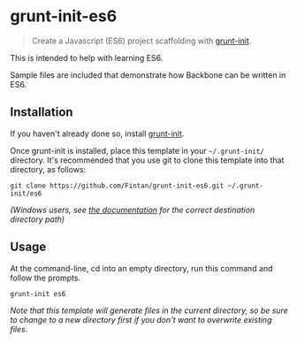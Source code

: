 # grunt-init-es6

> Create a Javascript (ES6) project scaffolding with [grunt-init][].

This is intended to help with learning ES6.

Sample files are included that demonstrate how Backbone can be written in ES6.

[grunt-init]: http://gruntjs.com/project-scaffolding

## Installation
If you haven't already done so, install [grunt-init][].

Once grunt-init is installed, place this template in your `~/.grunt-init/` directory. It's recommended that you use git to clone this template into that directory, as follows:

```
git clone https://github.com/Fintan/grunt-init-es6.git ~/.grunt-init/es6
```

_(Windows users, see [the documentation][grunt-init] for the correct destination directory path)_

## Usage

At the command-line, cd into an empty directory, run this command and follow the prompts.

```
grunt-init es6
```

_Note that this template will generate files in the current directory, so be sure to change to a new directory first if you don't want to overwrite existing files._
